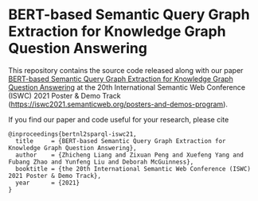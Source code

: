 # BERT-based Semantic Query Graph Extraction for Knowledge Graph Question Answering
This repository contains the source code released along with our paper [BERT-based Semantic Query Graph Extraction for Knowledge Graph Question Answering](http://ceur-ws.org/Vol-2980/paper379.pdf) at the 20th International Semantic Web Conference (ISWC) 2021 Poster & Demo Track (https://iswc2021.semanticweb.org/posters-and-demos-program). 

If you find our paper and code useful for your research, please cite
```
@inproceedings{bertnl2sparql-iswc21,
  title     = {BERT-based Semantic Query Graph Extraction for Knowledge Graph Question Answering},
  author    = {Zhicheng Liang and Zixuan Peng and Xuefeng Yang and Fubang Zhao and Yunfeng Liu and Deborah McGuinness},
  booktitle = {the 20th International Semantic Web Conference (ISWC) 2021 Poster & Demo Track},
  year      = {2021}
}
```